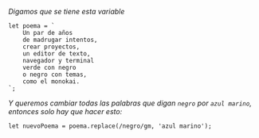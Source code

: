 *Digamos que se tiene esta variable*

```
let poema = `
    Un par de años
    de madrugar intentos,
    crear proyectos,
    un editor de texto,
    navegador y terminal
    verde con negro
    o negro con temas,
    como el monokai.
`;
```

*Y queremos cambiar todas las palabras que digan `negro` por `azul marino`, entonces solo hay que hacer esto:*

```
let nuevoPoema = poema.replace(/negro/gm, 'azul marino');
```